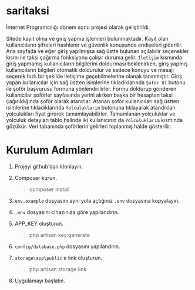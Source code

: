 # saritaksi
 İnternet Programcılığı dönem sonu projesi olarak geliştirildi.

 Sitede kayıt olma ve giriş yapma işlemleri bulunmaktadır. Kayıt olan kullanıcıların şifreleri hashlenir ve güvenlik konusunda endişeleri giderilir.
 Ana sayfada ve eğer giriş yapılmışsa sağ üstte bulunan açılabilir seçenekler kısmı ile taksi çağırma fonksiyonu çalışır duruma gelir.
 `İletişim` kısmında giriş yapmamış kullanıcıların bilgilerini doldurması beklenirken, giriş yapmış kullanıcıların bilgileri otomatik doldurulur ve sadece konuyu ve mesajı seçerek hızlı bir şekilde iletişime geçebilmelerine olanak tanınmıştır.
 Giriş yapan kullanıcılar için sağ üstten isimlerine tıkladıklarında `Şoför Ol` butonu ile şoför başvurusu formuna yönlendirilirler. Formu doldurup gönderen kullanıcılar şoförler sayfasında yerini alırken başka bir hesaptan taksi çağırıldığında şoför olarak atanırlar.
 Atanan şoför kullanıcıları sağ üstten isimlerine tıkladıklarında `Yolculuklarım` butonuna tıklayarak atandıkları yolculukları fiyat girerek tamamlayabilirler.
 Tamamlanan yolculuklar ve yolculuk detayları tablo halinde iki kullanıcının da `Yolculuklarım` kısmında gözükür. 
 Veri tabanında şoförlerin gelirleri toplanmış halde gösterilir.
 


# Kurulum Adımları

1. Projeyi github'dan klonlayın.

2. Composer kurun.
    >composer install

3. `env.example` dosyasını aynı yola açtığınız `.env` dosyasına kopyalayın.

4. `.env` dosyasını cihazınıza göre yapılandırın.

5. APP_KEY oluşturun.
    >php artisan key:generate

6. `config/database.php` dosyasını yapılandırın.

7. `storage\app\public` e link oluşturun.
    >php artisan storage:link

8. Uygulamayı başlatın.
